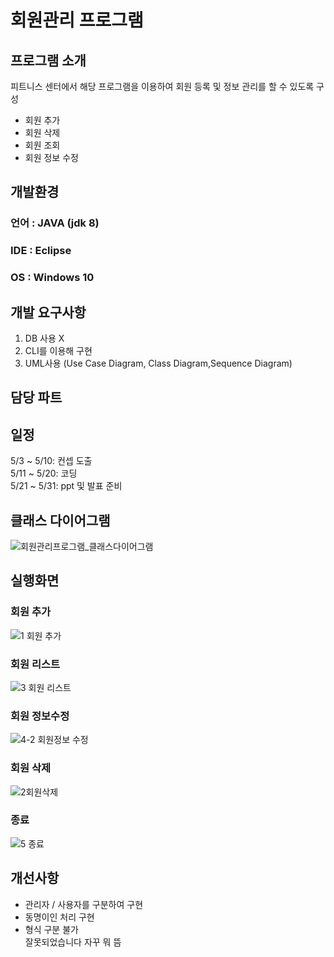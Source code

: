 # 회원관리 프로그램

## 프로그램 소개
피트니스 센터에서 해당 프로그램을 이용하여 회원 등록 및 정보 관리를 할 수 있도록 구성
<ul>
<li>회원 추가</li>
<li>회원 삭제</li>
<li>회원 조회</li>
<li>회원 정보 수정</li>
</ul>

## 개발환경
### 언어 : JAVA (jdk 8) <br>
### IDE : Eclipse <br>
### OS : Windows 10 <br>

## 개발 요구사항
<ol>
<li>DB 사용 X </li>
<li>CLI를 이용해 구현</li>
 <li>UML사용 (Use Case Diagram, Class Diagram,Sequence Diagram)</li>
  </ol>
  
## 담당 파트


## 일정
5/3 ~ 5/10: 컨셉 도출 <br>
5/11 ~ 5/20: 코딩 <br>
5/21 ~ 5/31: ppt 및 발표 준비


## 클래스 다이어그램
![회원관리프로그램_클래스다이어그램](https://user-images.githubusercontent.com/105259159/168468773-33739170-5ad9-467e-8268-ece8c73a3281.png) <br>



## 실행화면
### 회원 추가
![1  회원 추가](https://user-images.githubusercontent.com/105259159/168470021-122dacd8-79be-4e46-9a1a-d6af17dddae8.png)

### 회원 리스트
![3  회원 리스트](https://user-images.githubusercontent.com/105259159/168470012-3bce2d3b-a398-4024-a56a-7ed584f0e611.png)

### 회원 정보수정
![4-2  회원정보 수정](https://user-images.githubusercontent.com/105259159/168470050-f8f3b0a6-a21d-4cd4-9297-c1f39a90c3d6.png)

### 회원 삭제
![2회원삭제](https://user-images.githubusercontent.com/105259159/168470055-3e366fa0-f44b-4994-a485-3182c019e8ef.png)


### 종료
![5  종료](https://user-images.githubusercontent.com/105259159/168470062-4171dd33-59f8-4910-9026-2d1342b199f7.png)


## 개선사항
<ul>
<li>관리자 / 사용자를 구분하여 구현</li>
<li>동명이인 처리 구현</li>
<li>형식 구분 불가</li>
잘못되었습니다 자꾸 뭐 뜸 
  </ul>
